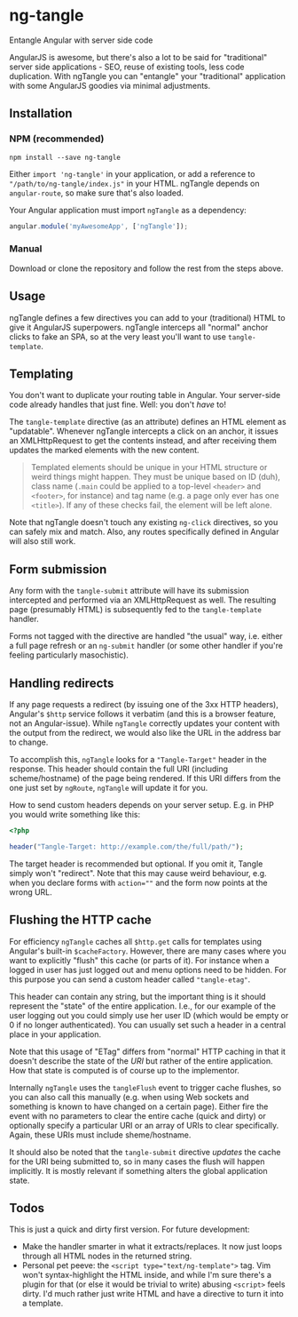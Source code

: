 # ng-tangle
Entangle Angular with server side code

AngularJS is awesome, but there's also a lot to be said for "traditional"
server side applications - SEO, reuse of existing tools, less code duplication.
With ngTangle you can "entangle" your "traditional" application with some
AngularJS goodies via minimal adjustments.

## Installation

### NPM (recommended)
`npm install --save ng-tangle`

Either `import 'ng-tangle'` in your application, or add a reference to
`"/path/to/ng-tangle/index.js"` in your HTML. ngTangle depends on
`angular-route`, so make sure that's also loaded.

Your Angular application must import `ngTangle` as a dependency:

```javascript
angular.module('myAwesomeApp', ['ngTangle']);
```

### Manual
Download or clone the repository and follow the rest from the steps above.

## Usage
ngTangle defines a few directives you can add to your (traditional) HTML to
give it AngularJS superpowers. ngTangle interceps all "normal" anchor clicks to
fake an SPA, so at the very least you'll want to use `tangle-template`.

## Templating
You don't want to duplicate your routing table in Angular. Your server-side code
already handles that just fine. Well: you don't _have_ to!

The `tangle-template` directive (as an attribute) defines an HTML element as
"updatable". Whenever ngTangle intercepts a click on an anchor, it issues an
XMLHttpRequest to get the contents instead, and after receiving them updates the
marked elements with the new content.

> Templated elements should be unique in your HTML structure or weird things
> might happen. They must be unique based on ID (duh), class name (`.main` could
> be applied to a top-level `<header>` and `<footer>`, for instance) and tag
> name (e.g. a page only ever has one `<title>`). If any of these checks fail,
> the element will be left alone.

Note that ngTangle doesn't touch any existing `ng-click` directives, so you can
safely mix and match. Also, any routes specifically defined in Angular will also
still work.

## Form submission
Any form with the `tangle-submit` attribute will have its submission intercepted
and performed via an XMLHttpRequest as well. The resulting page (presumably
HTML) is subsequently fed to the `tangle-template` handler.

Forms not tagged with the directive are handled "the usual" way, i.e. either a
full page refresh or an `ng-submit` handler (or some other handler if you're
feeling particularly masochistic).

## Handling redirects
If any page requests a redirect (by issuing one of the 3xx HTTP headers),
Angular's `$http` service follows it verbatim (and this is a browser feature,
not an Angular-issue). While `ngTangle` correctly updates your content with the
output from the redirect, we would also like the URL in the address bar to
change.

To accomplish this, `ngTangle` looks for a `"Tangle-Target"` header in the
response. This header should contain the full URI (including scheme/hostname) of
the page being rendered. If this URI differs from the one just set by `ngRoute`,
`ngTangle` will update it for you.

How to send custom headers depends on your server setup. E.g. in PHP you would
write something like this:

```php
<?php

header("Tangle-Target: http://example.com/the/full/path/");
```

The target header is recommended but optional. If you omit it, Tangle simply
won't "redirect". Note that this may cause weird behaviour, e.g. when you
declare forms with `action=""` and the form now points at the wrong URL.

## Flushing the HTTP cache
For efficiency `ngTangle` caches all `$http.get` calls for templates using
Angular's built-in `$cacheFactory`. However, there are many cases where you want
to explicitly "flush" this cache (or parts of it). For instance when a logged in
user has just logged out and menu options need to be hidden. For this purpose
you can send a custom header called `"tangle-etag"`.

This header can contain any string, but the important thing is it should
represent the "state" of the entire application. I.e., for our example of the
user logging out you could simply use her user ID (which would be empty or 0
if no longer authenticated). You can usually set such a header in a central
place in your application.

Note that this usage of "ETag" differs from "normal" HTTP caching in that it
doesn't describe the state of the _URI_ but rather of the entire application.
How that state is computed is of course up to the implementor.

Internally `ngTangle` uses the `tangleFlush` event to trigger cache flushes, so
you can also call this manually (e.g. when using Web sockets and something is
known to have changed on a certain page). Either fire the event with no
parameters to clear the entire cache (quick and dirty) or optionally specify a
particular URI or an array of URIs to clear specifically. Again, these URIs must
include sheme/hostname.

It should also be noted that the `tangle-submit` directive _updates_ the cache
for the URI being submitted to, so in many cases the flush will happen
implicitly. It is mostly relevant if something alters the global application
state.

## Todos
This is just a quick and dirty first version. For future development:
- Make the handler smarter in what it extracts/replaces. It now just loops
  through all HTML nodes in the returned string.
- Personal pet peeve: the `<script type="text/ng-template">` tag. Vim won't
  syntax-highlight the HTML inside, and while I'm sure there's a plugin for that
  (or else it would be trivial to write) abusing `<script>` feels dirty. I'd
  much rather just write HTML and have a directive to turn it into a template.

